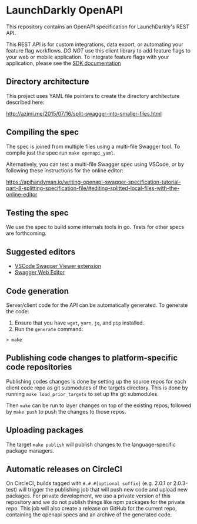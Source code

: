 # LaunchDarkly OpenAPI

This repository contains an OpenAPI specification for LaunchDarkly's REST API.

This REST API is for custom integrations, data export, or automating your feature flag workflows. *DO NOT* use this client library to add feature flags to your web or mobile application. To integrate feature flags with your application, please see the [SDK documentation](https://docs.launchdarkly.com/v2.0/docs)

## Directory architecture

This project uses YAML file pointers to create the directory architecture described here: 

http://azimi.me/2015/07/16/split-swagger-into-smaller-files.html

## Compiling the spec

The spec is joined from multiple files using a multi-file Swagger tool.  To compile just the spec run `make openapi_yaml`.

Alternatively, you can test a multi-file Swagger spec using VSCode, or by following these instructions for the online editor: 

https://apihandyman.io/writing-openapi-swagger-specification-tutorial-part-8-splitting-specification-file/#editing-splitted-local-files-with-the-online-editor

## Testing the spec

We use the spec to build some internals tools in go.  Tests for other specs are forthcoming.

## Suggested editors

- [VSCode Swagger Viewer extension](https://marketplace.visualstudio.com/items?itemName=Arjun.swagger-viewer) 
- [Swagger Web Editor](http://editor.swagger.io/)

## Code generation

Server/client code for the API can be automatically generated. To generate the code:

  1. Ensure that you have `wget`, `yarn`, `jq`, and `pip` installed. 
  1. Run the `generate` command:
```
> make
```

## Publishing code changes to platform-specific code repositories

Publishing codes changes is done by setting up the source repos for each client code repo as git submodules of the
targets directory.  This is done by running `make load_prior_targets` to set up the git submodules.

Then `make` can be run to layer changes on top of the existing repos, followed by `make push` to push the changes to
those repos.

## Uploading packages

The target `make publish` will publish changes to the language-specific package managers.

## Automatic releases on CircleCI

On CircleCI, builds tagged with `#.#.#[optional suffix]` (e.g. 2.0.1 or 2.0.3-test) will trigger the publishing job
that will push new code and upload new packages.  For private development, we use a private version of this repository
and we do not publish things like npm packages for the private repo.  This job will also create a release on GitHub
for the current repo, containing the openapi specs and an archive of the generated code.
